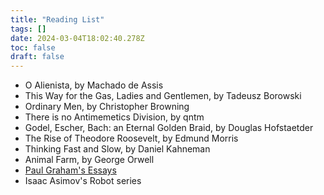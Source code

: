 ```yaml
---
title: "Reading List"
tags: []
date: 2024-03-04T18:02:40.278Z
toc: false
draft: false
---
```


- O Alienista, by Machado de Assis
- This Way for the Gas, Ladies and Gentlemen, by Tadeusz Borowski
- Ordinary Men, by Christopher Browning
- There is no Antimemetics Division, by qntm
- Godel, Escher, Bach: an Eternal Golden Braid, by Douglas Hofstaetder
- The Rise of Theodore Roosevelt, by Edmund Morris
- Thinking Fast and Slow, by Daniel Kahneman
- Animal Farm, by George Orwell
- [Paul Graham's Essays](https://paulgraham.com/articles.html)
- Isaac Asimov's Robot series
